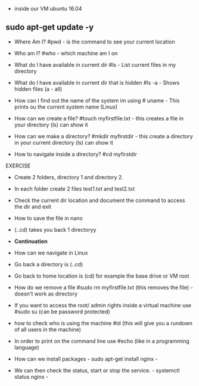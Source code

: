 - inside our VM ubuntu 16.04

## sudo apt-get update -y  

- Where Am I?  #pwd - is the command to see your current location
- Who am I?  #who - which machine am I on
- What do I have available in current dir  #ls - List current files in my directory
- What do I have available in current dir that is hidden  #ls -a - Shows hidden files (a - all)
- How can I find out the name of the system im using  # uname  - This prints ou the current system name (Linux)

- How can we create a file?  #touch myfirstfile.txt - this creates a file in your directory (ls) can show it
- How can we make a directory?  #mkdir myfirstdir - this create a directory in your current directory (ls) can show it
- How to navigate inside a directory?  #cd myfirstdir


EXERCISE
- Create 2 folders, directory 1 and directory 2.
- In each folder create 2 files test1.txt and test2.txt
- Check the current dir location and document the command to access the dir and exit
- How to save the file in nano
- (..cd) takes you back 1 directoryy

- **Continuation**

- How can we navigate in Linux
- Go back a directory is (..cd)
- Go back to home location is (cd) for example the base drive or VM root
- How do we remove a file #sudo rm myfirstfile.txt (this removes the file) - doesn't work as directory
- If you want to access the root/ admin rights inside a virtual machine use #sudo su (can be password protected)
- how to check who is using the machine #id (this will give you a rundown of all users in the machine)
- In order to print on the command line use #echo (like in a programming language)

- How can we install packages - sudo apt-get install nginx -
- We can then check the status, start or stop the service.  - systemctl status nginx -  


